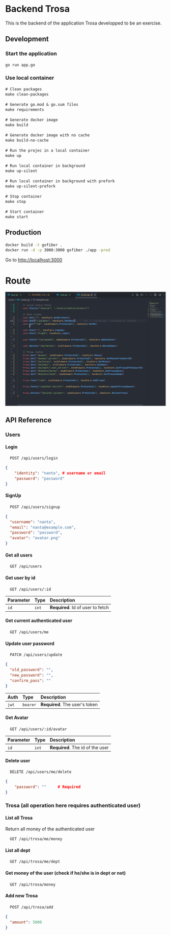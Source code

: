 # Backend Trosa

This is the backend of the application Trosa developped to be an exercise.

## Development

### Start the application

```bash
go run app.go
```

### Use local container

```
# Clean packages
make clean-packages

# Generate go.mod & go.sum files
make requirements

# Generate docker image
make build

# Generate docker image with no cache
make build-no-cache

# Run the projec in a local container
make up

# Run local container in background
make up-silent

# Run local container in background with prefork
make up-silent-prefork

# Stop container
make stop

# Start container
make start
```

## Production

```bash
docker build -t gofiber .
docker run -d -p 3000:3000 gofiber ./app -prod
```

Go to <http://localhost:3000>

# Route

![route](route.png)

## API Reference

### Users

#### Login

```http
  POST /api/users/login
```

```json
{
    "identity": "nanta", # username or email
    "password": "password"
}
```

#### SignUp

```http
  POST /api/users/signup
```

```json
{
  "username": "nanta",
  "email": "nanta@example.com",
  "password": "password",
  "avatar": "avatar.png"
}
```

#### Get all users

```http
  GET /api/users
```

#### Get user by id

```http
  GET /api/users/:id
```

| Parameter | Type  | Description                       |
| :-------- | :---- | :-------------------------------- |
| `id`      | `int` | **Required**. Id of user to fetch |

#### Get current authenticated user

```http
  GET /api/users/me
```

#### Update user password

```http
  PATCH /api/users/update
```

```json
{
  "old_password": "",
  "new_password": "",
  "confirm_pass": ""
}
```

| Auth  | Type     | Description                    |
| :---- | :------- | :----------------------------- |
| `jwt` | `bearer` | **Required**. The user's token |

#### Get Avatar

```http
  GET /api/users/:id/avatar
```

| Parameter | Type  | Description                      |
| :-------- | :---- | :------------------------------- |
| `id`      | `int` | **Required**. The id of the user |

#### Delete user

```http
  DELETE /api/users/me/delete
```

```json
{
    "password": ""     # Required
}
```

### Trosa (all operation here requires authenticated user)

#### List all Trosa

Return all money of the authenticated user

```http
  GET /api/trosa/me/money
```

#### List all dept

```http
  GET /api/trosa/me/dept
```

#### Get money of the user (check if he/she is in dept or not)

```http
  GET /api/trosa/money
```

#### Add new Trosa

```http
  POST /api/trosa/add
```

```json
{
  "amount": 5000
}
```
